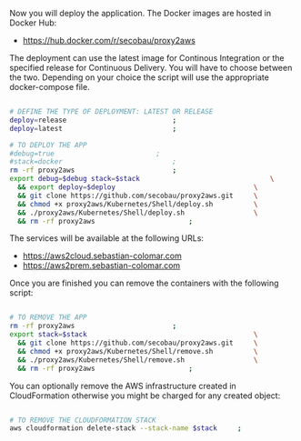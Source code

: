 Now you will deploy the application. The Docker images are hosted in Docker Hub:
* https://hub.docker.com/r/secobau/proxy2aws

The deployment can use the latest image for Continous Integration or the specified release for Continuous Delivery. You will have to choose between the two. Depending on your choice the script will use the appropriate docker-compose file.

```BASH

# DEFINE THE TYPE OF DEPLOYMENT: LATEST OR RELEASE
deploy=release 							;
deploy=latest 							;

# TO DEPLOY THE APP
#debug=true							;
#stack=docker							;
rm -rf proxy2aws 						;
export debug=$debug stack=$stack                                \
  && export deploy=$deploy                                	\
  && git clone https://github.com/secobau/proxy2aws.git   	\
  && chmod +x proxy2aws/Kubernetes/Shell/deploy.sh        	\
  && ./proxy2aws/Kubernetes/Shell/deploy.sh               	\
  && rm -rf proxy2aws 						;


```

The services will be available at the following URLs:
* https://aws2cloud.sebastian-colomar.com
* https://aws2prem.sebastian-colomar.com

Once you are finished you can remove the containers with the following script:

```BASH

# TO REMOVE THE APP
rm -rf proxy2aws 						;
export stack=$stack                                      	\
  && git clone https://github.com/secobau/proxy2aws.git 	\
  && chmod +x proxy2aws/Kubernetes/Shell/remove.sh       	\
  && ./proxy2aws/Kubernetes/Shell/remove.sh              	\
  && rm -rf proxy2aws 						;


```

You can optionally remove the AWS infrastructure created in CloudFormation otherwise you might be charged for any created object:

```BASH

# TO REMOVE THE CLOUDFORMATION STACK
aws cloudformation delete-stack --stack-name $stack		; 


```


